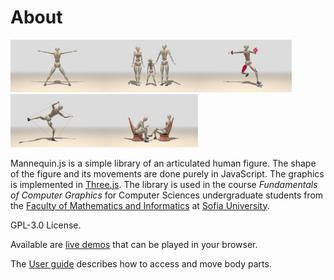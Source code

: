 # About

<img src="demos/snapshots/demo-mannequin-01.jpg" width="150"><img src="demos/snapshots/demo-mannequin-02.jpg" width="150"><img src="demos/snapshots/demo-mannequin-03.jpg" width="150"><img src="demos/snapshots/demo-mannequin-04.jpg" width="150"><img src="demos/snapshots/demo-mannequin-05.jpg" width="150">

Mannequin.js is a simple library of an articulated human figure.
The shape of the figure and its movements are done purely in JavaScript.
The graphics is implemented in [Three.js](threejs.org). The library is
used in the course *Fundamentals of Computer Graphics*
for Computer Sciences undergraduate students from the
[Faculty of Mathematics and Informatics](https://www.fmi.uni-sofia.bg/en)
at [Sofia University](https://www.uni-sofia.bg/index.php/eng).

GPL-3.0 License.

Available are [live demos](../demos) that can be played
in your browser.

The [User guide](../docs) describes how to access and move body parts.